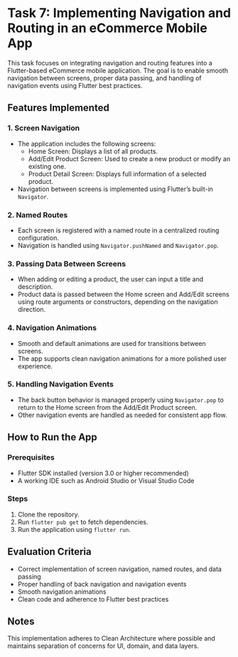 # Task 7: Implementing Navigation and Routing in an eCommerce Mobile App

This task focuses on integrating navigation and routing features into a Flutter-based eCommerce mobile application. The goal is to enable smooth navigation between screens, proper data passing, and handling of navigation events using Flutter best practices.

## Features Implemented

### 1. Screen Navigation
- The application includes the following screens:
  - Home Screen: Displays a list of all products.
  - Add/Edit Product Screen: Used to create a new product or modify an existing one.
  - Product Detail Screen: Displays full information of a selected product.
- Navigation between screens is implemented using Flutter’s built-in `Navigator`.

### 2. Named Routes
- Each screen is registered with a named route in a centralized routing configuration.
- Navigation is handled using `Navigator.pushNamed` and `Navigator.pop`.

### 3. Passing Data Between Screens
- When adding or editing a product, the user can input a title and description.
- Product data is passed between the Home screen and Add/Edit screens using route arguments or constructors, depending on the navigation direction.

### 4. Navigation Animations
- Smooth and default animations are used for transitions between screens.
- The app supports clean navigation animations for a more polished user experience.

### 5. Handling Navigation Events
- The back button behavior is managed properly using `Navigator.pop` to return to the Home screen from the Add/Edit Product screen.
- Other navigation events are handled as needed for consistent app flow.

## How to Run the App

### Prerequisites
- Flutter SDK installed (version 3.0 or higher recommended)
- A working IDE such as Android Studio or Visual Studio Code

### Steps
1. Clone the repository.
2. Run `flutter pub get` to fetch dependencies.
3. Run the application using `flutter run`.



## Evaluation Criteria

- Correct implementation of screen navigation, named routes, and data passing
- Proper handling of back navigation and navigation events
- Smooth navigation animations
- Clean code and adherence to Flutter best practices

## Notes

This implementation adheres to Clean Architecture where possible and maintains separation of concerns for UI, domain, and data layers.

```
